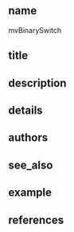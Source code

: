 ## name
mvBinarySwitch
## title
## description
## details
## authors
## see_also
## example
## references
